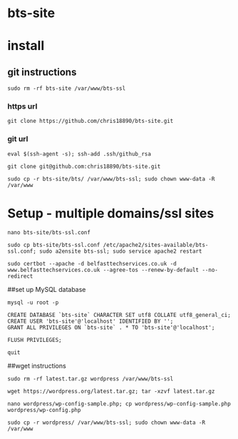 bts-site
==============

# install

## git instructions

```
sudo rm -rf bts-site /var/www/bts-ssl
```

### https url

```
git clone https://github.com/chris18890/bts-site.git
```

### git url

```
eval $(ssh-agent -s); ssh-add .ssh/github_rsa

git clone git@github.com:chris18890/bts-site.git

sudo cp -r bts-site/bts/ /var/www/bts-ssl; sudo chown www-data -R /var/www
```

# Setup - multiple domains/ssl sites

```
nano bts-site/bts-ssl.conf

sudo cp bts-site/bts-ssl.conf /etc/apache2/sites-available/bts-ssl.conf; sudo a2ensite bts-ssl; sudo service apache2 restart

sudo certbot --apache -d belfasttechservices.co.uk -d www.belfasttechservices.co.uk --agree-tos --renew-by-default --no-redirect
```

##set up MySQL database

```
mysql -u root -p

CREATE DATABASE `bts-site` CHARACTER SET utf8 COLLATE utf8_general_ci;
CREATE USER 'bts-site'@'localhost' IDENTIFIED BY '';
GRANT ALL PRIVILEGES ON `bts-site` . * TO 'bts-site'@'localhost';

FLUSH PRIVILEGES;

quit
```

##wget instructions

```
sudo rm -rf latest.tar.gz wordpress /var/www/bts-ssl

wget https://wordpress.org/latest.tar.gz; tar -xzvf latest.tar.gz

nano wordpress/wp-config-sample.php; cp wordpress/wp-config-sample.php wordpress/wp-config.php

sudo cp -r wordpress/ /var/www/bts-ssl; sudo chown www-data -R /var/www
```
